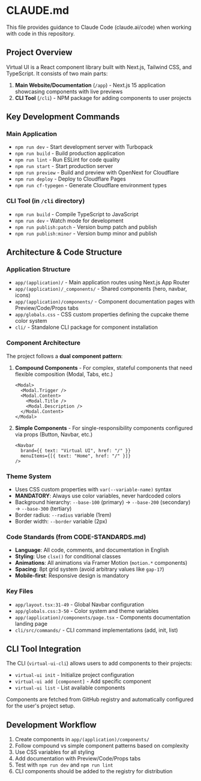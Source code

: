 # CLAUDE.md

This file provides guidance to Claude Code (claude.ai/code) when working with code in this repository.

## Project Overview

Virtual UI is a React component library built with Next.js, Tailwind CSS, and TypeScript. It consists of two main parts:
1. **Main Website/Documentation** (`/app`) - Next.js 15 application showcasing components with live previews
2. **CLI Tool** (`/cli`) - NPM package for adding components to user projects

## Key Development Commands

### Main Application
- `npm run dev` - Start development server with Turbopack
- `npm run build` - Build production application  
- `npm run lint` - Run ESLint for code quality
- `npm run start` - Start production server
- `npm run preview` - Build and preview with OpenNext for Cloudflare
- `npm run deploy` - Deploy to Cloudflare Pages
- `npm run cf-typegen` - Generate Cloudflare environment types

### CLI Tool (in `/cli` directory)
- `npm run build` - Compile TypeScript to JavaScript
- `npm run dev` - Watch mode for development
- `npm run publish:patch` - Version bump patch and publish
- `npm run publish:minor` - Version bump minor and publish

## Architecture & Code Structure

### Application Structure
- `app/(application)/` - Main application routes using Next.js App Router
- `app/(application)/_components/` - Shared components (hero, navbar, icons)
- `app/(application)/components/` - Component documentation pages with Preview/Code/Props tabs
- `app/globals.css` - CSS custom properties defining the cupcake theme color system
- `cli/` - Standalone CLI package for component installation

### Component Architecture
The project follows a **dual component pattern**:

1. **Compound Components** - For complex, stateful components that need flexible composition (Modal, Tabs, etc.)
   ```tsx
   <Modal>
     <Modal.Trigger />
     <Modal.Content>
       <Modal.Title />
       <Modal.Description />
     </Modal.Content>
   </Modal>
   ```

2. **Simple Components** - For single-responsibility components configured via props (Button, Navbar, etc.)
   ```tsx
   <Navbar 
     brand={{ text: "Virtual UI", href: "/" }}
     menuItems={[{ text: "Home", href: "/" }]}
   />
   ```

### Theme System
- Uses CSS custom properties with `var(--variable-name)` syntax
- **MANDATORY**: Always use color variables, never hardcoded colors
- Background hierarchy: `--base-100` (primary) → `--base-200` (secondary) → `--base-300` (tertiary)
- Border radius: `--radius` variable (1rem)
- Border width: `--border` variable (2px)

### Code Standards (from CODE-STANDARDS.md)
- **Language**: All code, comments, and documentation in English
- **Styling**: Use `clsx()` for conditional classes
- **Animations**: All animations via Framer Motion (`motion.*` components)
- **Spacing**: 8pt grid system (avoid arbitrary values like `gap-17`)
- **Mobile-first**: Responsive design is mandatory

### Key Files
- `app/layout.tsx:31-49` - Global Navbar configuration
- `app/globals.css:3-50` - Color system and theme variables  
- `app/(application)/components/page.tsx` - Components documentation landing page
- `cli/src/commands/` - CLI command implementations (add, init, list)

## CLI Tool Integration
The CLI (`virtual-ui-cli`) allows users to add components to their projects:
- `virtual-ui init` - Initialize project configuration
- `virtual-ui add [component]` - Add specific component
- `virtual-ui list` - List available components

Components are fetched from GitHub registry and automatically configured for the user's project setup.

## Development Workflow
1. Create components in `app/(application)/components/`
2. Follow compound vs simple component patterns based on complexity
3. Use CSS variables for all styling
4. Add documentation with Preview/Code/Props tabs
5. Test with `npm run dev` and `npm run lint`
6. CLI components should be added to the registry for distribution